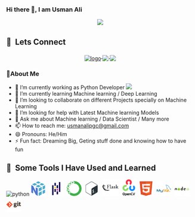 ### Hi there 👋, I am Usman Ali
<p align="center">
  <img src="https://capsule-render.vercel.app/api?text=Hey Everyone!🕹️&animation=fadeIn&type=waving&color=gradient&height=100"/>
</p>

<h2> 🚀 &nbsp;Lets Connect</h2>
<p align="middle">
<a href="https://www.linkedin.com/in/usmanali07/"
   <p align="middle">
  <img height="50" src="https://www.freepnglogos.com/uploads/linkedin-in-logo-png-1.png"  alt="logo" align="middle">
</a>
<a href="https://twitter.com/Usmanali07_" >
  <img height="50" src="https://www.freepnglogos.com/uploads/twitter-logo-png/twitter-logo-vector-png-clipart-1.png" align="middle">
</a>
<a href="https://www.instagram.com/usmanali07_/">
  <img height="50" src="https://user-images.githubusercontent.com/46517096/166974368-9798f39f-1f46-499c-b14e-81f0a3f83a06.png" align="middle">
</a>
</p>

<h3> 🚀About Me</h3>

- 🔭 I’m currently working as Python Developer <img src="https://media.giphy.com/media/M9gbBd9nbDrOTu1Mqx/giphy.gif" width="100"/>
- 🌱 I’m currently learning Machine learning / Deep Learning
- 👯 I’m looking to collaborate on different Projects specially on Machine Learning
- 🤔 I’m looking for help with Latest Machine learning Models 
- 💬 Ask me about Machine learning / Data Scientist / Many more
- 📫 How to reach me: usmanalipgc@gmail.com
- 😄 Pronouns: He/Him
- ⚡ Fun fact: Dreaming Big, Geting stuff done and knowing how to have fun


<h2> 🚀 &nbsp;Some Tools I Have Used and Learned</h2>
<p align="middle">

  <div>
   <img src="https://cdn3.iconfinder.com/data/icons/logos-and-brands-adobe/512/267_Python-512.png" alt="python" width="45" height="45"/>
    <img src="https://github.com/devicons/devicon/blob/master/icons/numpy/numpy-original.svg" title="Numpy" alt="HTML" width="40" height="40"/>&nbsp;
    <img src="https://github.com/devicons/devicon/blob/master/icons/pandas/pandas-original.svg" title="Pandas" alt="HTML" width="40" height="40"/>&nbsp;
     <img src="https://github.com/devicons/devicon/blob/master/icons/anaconda/anaconda-original.svg" title="Anaconda" alt="HTML" width="40" height="40"/>&nbsp;
    <img src="https://github.com/devicons/devicon/blob/master/icons/bash/bash-original.svg" title="Bash" alt="HTML" width="40" height="40"/>&nbsp;
    <img src="https://github.com/devicons/devicon/blob/master/icons/flask/flask-original-wordmark.svg" alt="Flask" width="45" height="45"/>
    <img src="https://github.com/devicons/devicon/blob/master/icons/opencv/opencv-original-wordmark.svg" alt="Flask" width="45" height="45"/>
  <img src="https://github.com/devicons/devicon/blob/master/icons/html5/html5-original.svg" title="HTML5" alt="HTML" width="40" height="40"/>&nbsp;
  <img src="https://github.com/devicons/devicon/blob/master/icons/mysql/mysql-original-wordmark.svg" title="MySQL"  alt="MySQL" width="40" height="40"/>&nbsp;
  <img src="https://github.com/devicons/devicon/blob/master/icons/nodejs/nodejs-original-wordmark.svg" title="NodeJS" alt="NodeJS" width="40" height="40"/>&nbsp;
  <img src="https://github.com/devicons/devicon/blob/master/icons/git/git-original-wordmark.svg" title="Git" **alt="Git" width="40" height="40"/>
</div>

</p>


